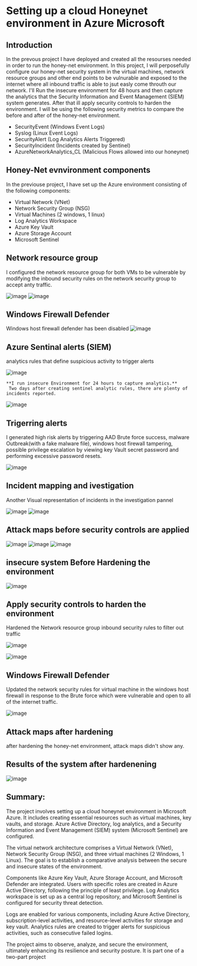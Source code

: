 
# Setting up a cloud Honeynet environment in Azure Microsoft

## Introduction

In the prevous project I have deployed and created all the resourses needed in order to run the honey-net environment. In this project, I will perposefully configure our honey-net security system in the virtual machines, network resource groups and other end points to be vulnurable and exposed to the internet where all inbound traffic is able to jsut easly come throuth our network. I'll Run the insecure environment for 48 hours and then capture the analytics that the Security Information and Event Management (SIEM) system generates. After that ill apply security controls to harden the environment. I will be using the following security metrics to compare the before and after of the honey-net environment.

- SecurityEvent (Windows Event Logs)
- Syslog (Linux Event Logs)
- SecurityAlert (Log Analytics Alerts Triggered)
- SecurityIncident (Incidents created by Sentinel)
- AzureNetworkAnalytics_CL (Malicious Flows allowed into our honeynet)

## Honey-Net evnvironment components

In the previouse project, I have set up the Azure environment consisting of the following components:

- Virtual Network (VNet)
- Network Security Group (NSG)
- Virtual Machines (2 windows, 1 linux)
- Log Analytics Workspace
- Azure Key Vault
- Azure Storage Account
- Microsoft Sentinel

## Network resource group

 I configured the network resource group for both VMs to be vulnerable by modifying the inbound security rules on the network security group to accept anty traffic. 
 
   ![image](https://github.com/dqoahmed/Web-Development/assets/156861134/092b7c80-9481-4a53-ac05-3e95ac6b17a2)
  ![image](https://github.com/dqoahmed/Web-Development/assets/156861134/581e5a81-b1e5-431c-aa79-6f1a3d9e9e4d)

  
 ## Windows Firewall Defender
   Windows host firewall defender has been disabled
  ![image](https://github.com/dqoahmed/Web-Development/assets/156861134/d82415c0-bc3f-4644-9eff-b8c0c8bfeeed)


## Azure Sentinal alerts (SIEM)

 analytics rules that define suspicious activity to trigger alerts 

![image](https://github.com/dqoahmed/Azure-Honey-Net-Proj/assets/156861134/53cec3ba-ea9a-4867-a407-74bac55388f5)

 	**I run insecure Environment for 24 hours to capture analytics.**
     Two days after creating sentinel analytic rules, there are plenty of incidents reported. 
 	
 ![image](https://github.com/dqoahmed/Web-Development/assets/156861134/e933f61e-e16f-4f31-aa1b-c6c8a2d86f79)

  
## Trigerring alerts

 I generated high risk alerts by triggering AAD Brute force success, malware Outbreak(with a fake malware file), windows host firewall tampering, possible privilege escalation by viewing key Vault secret password and performing excessive password resets.

  ![image](https://github.com/dqoahmed/Web-Development/assets/156861134/01e975e5-1ada-4edf-898b-dccde21d85ab)


## Incident mapping and ivestigation 
 Another Visual representation of incidents in the investigation pannel
 
 ![image](https://github.com/dqoahmed/Web-Development/assets/156861134/81ef900b-44d9-4856-aa03-327854c554eb)
 ![image](https://github.com/dqoahmed/Web-Development/assets/156861134/16009069-f598-4aec-8f13-770ec66b4975)


## Attack maps before security controls are applied  

![image](https://github.com/dqoahmed/Web-Development/assets/156861134/5aa7ead7-4db9-463d-88f5-38c170b97d5b)
![image](https://github.com/dqoahmed/Web-Development/assets/156861134/f88a614f-fb98-4793-80c9-b3753ad37d09)
![image](https://github.com/dqoahmed/Web-Development/assets/156861134/a1c35147-6630-4cdc-8284-125926ae2cfa)

## insecure system Before Hardening the environment 
			
![image](https://github.com/dqoahmed/Web-Development/assets/156861134/9b32107e-e498-4570-8170-ee9132407c66)



## Apply security controls to harden the environment

Hardened the Network resource group inbound security rules to filter out traffic

![image](https://github.com/dqoahmed/Web-Development/assets/156861134/095f5ae5-3720-429a-889f-6289261d35ed)

![image](https://github.com/dqoahmed/Web-Development/assets/156861134/e7473a73-a079-4e54-abf7-c0e7061517a1)

 ## Windows Firewall Defender
 
Updated the network security rules for virtual machine in the windows host firewall in response to the Brute force which were vulnerable and open to all of the internet traffic.

![image](https://github.com/dqoahmed/Web-Development/assets/156861134/ba6e61f8-34b8-4ab2-a7af-9484e2215ed5)

## Attack maps after hardening
after hardening the honey-net environment, attack maps didn't show any.

## Results of the system after hardenening

![image](https://github.com/dqoahmed/Web-Development/assets/156861134/2db16381-434c-4158-a391-e6b64a12e5b0)



## Summary:

The project involves setting up a cloud honeynet environment in Microsoft Azure. It includes creating essential resources such as virtual machines, key vaults, and storage. Azure Active Directory, log analytics, and a Security Information and Event Management (SIEM) system (Microsoft Sentinel) are configured.

The virtual network architecture comprises a Virtual Network (VNet), Network Security Group (NSG), and three virtual machines (2 Windows, 1 Linux). The goal is to establish a comparative analysis between the secure and insecure states of the environment.

Components like Azure Key Vault, Azure Storage Account, and Microsoft Defender are integrated. Users with specific roles are created in Azure Active Directory, following the principle of least privilege. Log Analytics workspace is set up as a central log repository, and Microsoft Sentinel is configured for security threat detection.

Logs are enabled for various components, including Azure Active Directory, subscription-level activities, and resource-level activities for storage and key vault. Analytics rules are created to trigger alerts for suspicious activities, such as consecutive failed logins.

The project aims to observe, analyze, and secure the environment, ultimately enhancing its resilience and security posture. It is part one of a two-part project
